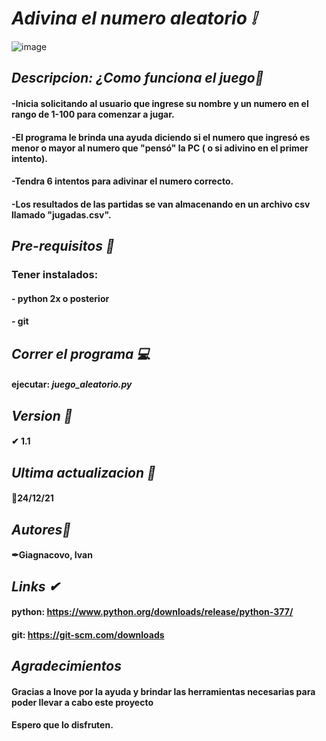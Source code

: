 # _Adivina el numero aleatorio ❕_
 ![image](https://user-images.githubusercontent.com/93552640/147086592-555afd48-d2c1-4b6a-81fe-ed46a23f18f7.png)

## _Descripcion: ¿Como funciona el juego📢_
#### -Inicia solicitando al usuario que ingrese su nombre y un numero en el rango de 1-100 para comenzar a jugar.
#### -El programa le brinda una ayuda diciendo si el numero que ingresó es menor o mayor al numero que "pensó" la PC ( o si adivino en el primer intento).
#### -Tendra 6 intentos para adivinar el numero correcto.
#### -Los resultados de las partidas se van almacenando en un archivo csv llamado "jugadas.csv".

## _Pre-requisitos 📃_
### Tener instalados:
#### - python 2x o posterior
#### - git

## _Correr el programa 💻_
#### ejecutar:  *_juego_aleatorio.py_*

## _Version 🔗_
#### ✔ 1.1

## _Ultima actualizacion 🔧_
#### 📅24/12/21

## _Autores📌_
#### ✒Giagnacovo, Ivan

## _Links ✔_
#### python: https://www.python.org/downloads/release/python-377/
#### git: https://git-scm.com/downloads

## _Agradecimientos_
#### Gracias a Inove por la ayuda y brindar las herramientas necesarias para poder llevar a cabo este proyecto
#### Espero que lo disfruten.
